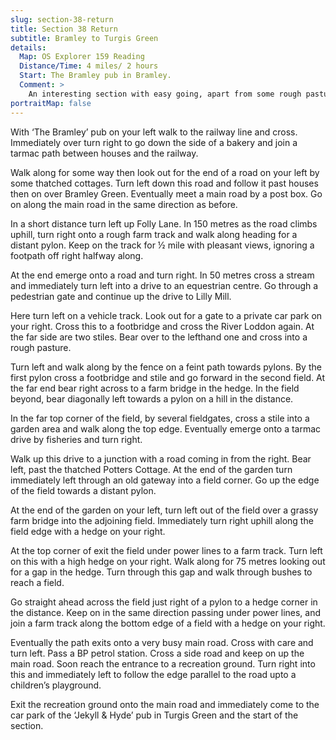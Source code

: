```yaml
---
slug: section-38-return
title: Section 38 Return
subtitle: Bramley to Turgis Green
details:
  Map: OS Explorer 159 Reading
  Distance/Time: 4 miles/ 2 hours
  Start: The Bramley pub in Bramley.
  Comment: >
    An interesting section with easy going, apart from some rough pastures.
portraitMap: false
---
```

With ‘The Bramley’ pub on your left walk to the railway line and cross. Immediately over turn right to go down the side of a bakery and join a tarmac path between houses and the railway.

Walk along for some way then look out for the end of a road on your left by some thatched cottages. Turn left down this road and follow it past houses then on over Bramley Green. Eventually meet a main road by a post box. Go on along the main road in the same direction as before.

In a short distance turn left up Folly Lane. In 150 metres as the road climbs uphill, turn right onto a rough farm track and walk along heading for a distant pylon. Keep on the track for ½ mile with pleasant views, ignoring a footpath off right halfway along.

At the end emerge onto a road and turn right. In 50 metres cross a stream and immediately turn left into a drive to an equestrian centre. Go through a pedestrian gate and continue up the drive to Lilly Mill.

Here turn left on a vehicle track. Look out for a gate to a private car park on your right. Cross this to a footbridge and cross the River Loddon again. At the far side are two stiles. Bear over to the lefthand one and cross into a rough pasture.

Turn left and walk along by the fence on a feint path towards pylons. By the first pylon cross a footbridge and stile and go forward in the second field. At the far end bear right across to a farm bridge in the hedge. In the field beyond, bear diagonally left towards a pylon on a hill in the distance.

In the far top corner of the field, by several fieldgates, cross a stile into a garden area and walk along the top edge. Eventually emerge onto a tarmac drive by fisheries and turn right.

Walk up this drive to a junction with a road coming in from the right. Bear left, past the thatched Potters Cottage. At the end of the garden turn immediately left through an old gateway into a field corner. Go up the edge of the field towards a distant pylon.

At the end of the garden on your left, turn left out of the field over a grassy farm bridge into the adjoining field. Immediately turn right uphill along the field edge with a hedge on your right.

At the top corner of exit the field under power lines to a farm track. Turn left on this with a high hedge on your right. Walk along for 75 metres looking out for a gap in the hedge. Turn through this gap and walk through bushes to reach a field.

Go straight ahead across the field just right of a pylon to a hedge corner in the distance. Keep on in the same direction passing under power lines, and join a farm track along the bottom edge of a field with a hedge on your right.

Eventually the path exits onto a very busy main road. Cross with care and turn left. Pass a BP petrol station. Cross a side road and keep on up the main road. Soon reach the entrance to a recreation ground. Turn right into this and immediately left to follow the edge parallel to the road upto a children’s playground.

Exit the recreation ground onto the main road and immediately come to the car park of the ‘Jekyll & Hyde’ pub in Turgis Green and the start of the section.

